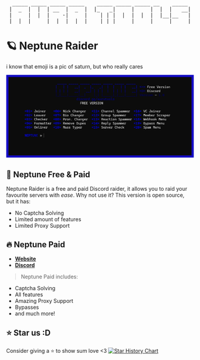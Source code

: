 <div align="center">
<pre>
 _____ _____ _____ _____    _____ _____ _____ __    _____ 
|  _  |  |  | __  |  _  |  |_   _|     |     |  |  |   __|
|     |  |  |    -|     |    | | |  |  |  |  |  |__|__   |
|__|__|_____|__|__|__|__|    |_| |_____|_____|_____|_____|
</pre>
</div>

# 🪐 Neptune Raider
i know that emoji is a pic of saturn, but who really cares

<p align="center">
  <img src="https://github.com/auratools/auratools/raw/refs/heads/main/neptuneprev.png" alt="Neptune Preview">
</p>

## 🔹 Neptune Free & Paid

Neptune Raider is a free and paid Discord raider, it allows you to raid your favourite servers with *ease*. Why not use it? This version is open source, but it has:
- No Captcha Solving
- Limited amount of features
- Limited Proxy Support

## 🔥 Neptune Paid
- **[Website](https://auratools.xyz/)**  
- **[Discord](https://discord.gg/auratools)**

> Neptune Paid includes:
- Captcha Solving
- All features
- Amazing Proxy Support
- Bypasses
- and much more!

## ⭐ Star us :D
Consider giving a ⭐ to show sum love <3
[![Star History Chart](https://api.star-history.com/svg?repos=auratools/neptune-raider&theme=dark)](https://www.star-history.com/#auratools/neptune-raider&Date)
